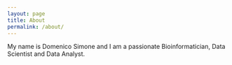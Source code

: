 ```yaml
---
layout: page
title: About
permalink: /about/
---
```


My name is Domenico Simone and I am a passionate Bioinformatician, Data Scientist and Data Analyst.
